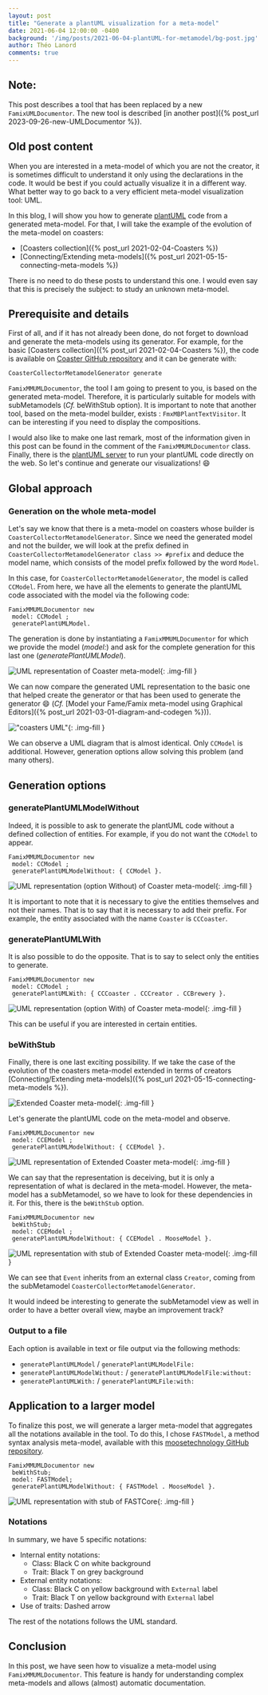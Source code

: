 ```yaml
---
layout: post
title: "Generate a plantUML visualization for a meta-model"
date: 2021-06-04 12:00:00 -0400
background: '/img/posts/2021-06-04-plantUML-for-metamodel/bg-post.jpg'
author: Théo Lanord
comments: true
---
```


## Note:

This post describes a tool that has been replaced by a new `FamixUMLDocumentor`.
The new tool is described [in another post]({% post_url 2023-09-26-new-UMLDocumentor %}).

## Old post content

When you are interested in a meta-model of which you are not the creator, it is sometimes difficult to understand it only using the declarations in the code.
It would be best if you could actually visualize it in a different way.
What better way to go back to a very efficient meta-model visualization tool: UML.

In this blog, I will show you how to generate [plantUML](https://plantuml.com/) code from a generated meta-model.
For that, I will take the example of the evolution of the meta-model on coasters:

- [Coasters collection]({% post_url 2021-02-04-Coasters %})
- [Connecting/Extending meta-models]({% post_url 2021-05-15-connecting-meta-models %})

There is no need to do these posts to understand this one.
I would even say that this is precisely the subject: to study an unknown meta-model.

## Prerequisite and details

First of all, and if it has not already been done, do not forget to download and generate the meta-models using its generator.
For example, for the basic [Coasters collection]({% post_url 2021-02-04-Coasters %}), the code is available on [Coaster GitHub repository](https://github.com/badetitou/CoastersCollector) and it can be generate with:

```st
CoasterCollectorMetamodelGenerator generate
```

`FamixMMUMLDocumentor`, the tool I am going to present to you, is based on the generated meta-model. Therefore, it is particularly suitable for models with subMetamodels (*Cf.* beWithStub option).
It is important to note that another tool, based on the meta-model builder, exists : `FmxMBPlantTextVisitor`. It can be interesting if you need to display the compositions.

I would also like to make one last remark, most of the information given in this post can be found in the comment of the `FamixMMUMLDocumentor` class.
Finally, there is the [plantUML server](http://www.plantuml.com/plantuml/uml/SyfFKj2rKt3CoKnELR1Io4ZDoSa70000) to run your plantUML code directly on the web.
So let's continue and generate our visualizations! :smile:

## Global approach

### Generation on the whole meta-model

Let's say we know that there is a meta-model on coasters whose builder is `CoasterCollectorMetamodelGenerator`.
Since we need the generated model and not the builder, we will look at the prefix defined in `CoasterCollectorMetamodelGenerator class >> #prefix` and deduce the model name, which consists of the model prefix followed by the word `Model`.

In this case, for `CoasterCollectorMetamodelGenerator`, the model is called `CCModel`.
From here, we have all the elements to generate the plantUML code associated with the model via the following code:

```st
FamixMMUMLDocumentor new
 model: CCModel ;
 generatePlantUMLModel.
```

The generation is done by instantiating a `FamixMMUMLDocumentor` for which we provide the model (*model:*) and ask for the complete generation for this last one (*generatePlantUMLModel*).

![UML representation of Coaster meta-model](/img/posts/2021-06-04-plantUML-for-metamodel/CCModel-plantUML.svg){: .img-fill }

We can now compare the generated UML representation to the basic one that helped create the generator or that has been used to generate the generator :smile: (*Cf.* [Model your Fame/Famix meta-model using Graphical Editors]({% post_url 2021-03-01-diagram-and-codegen %})).

!["coasters UML"](/img/posts/2021-02-04-Coasters/coaster-model.drawio.svg){: .img-fill }

We can observe a UML diagram that is almost identical.
Only `CCModel` is additional.
However, generation options allow solving this problem (and many others).

## Generation options

### generatePlantUMLModelWithout

Indeed, it is possible to ask to generate the plantUML code without a defined collection of entities. For example, if you do not want the `CCModel` to appear.

```st
FamixMMUMLDocumentor new
 model: CCModel ;
 generatePlantUMLModelWithout: { CCModel }.
```

![UML representation (option Without) of Coaster meta-model](/img/posts/2021-06-04-plantUML-for-metamodel/CCModel-plantUML-Without.svg){: .img-fill }

It is important to note that it is necessary to give the entities themselves and not their names.
That is to say that it is necessary to add their prefix.
For example, the entity associated with the name `Coaster` is `CCCoaster`.

### generatePlantUMLWith

It is also possible to do the opposite.
That is to say to select only the entities to generate.

```st
FamixMMUMLDocumentor new
 model: CCModel ;
 generatePlantUMLWith: { CCCoaster . CCCreator . CCBrewery }.
```

![UML representation (option With) of Coaster meta-model](/img/posts/2021-06-04-plantUML-for-metamodel/CCModel-plantUML-With.svg){: .img-fill }

This can be useful if you are interested in certain entities.

### beWithStub

Finally, there is one last exciting possibility.
If we take the case of the evolution of the coasters meta-model extended in terms of creators [Connecting/Extending meta-models]({% post_url 2021-05-15-connecting-meta-models %}).

![Extended Coaster meta-model](/img/posts/2021-05-15-connecting-meta-models/extended-coaster-model.drawio.svg){: .img-fill }

Let's generate the plantUML code on the meta-model and observe.

```st
FamixMMUMLDocumentor new
 model: CCEModel ;
 generatePlantUMLModelWithout: { CCEModel }.
```

![UML representation of Extended Coaster meta-model](/img/posts/2021-06-04-plantUML-for-metamodel/CMModel-plantUML-Without.svg){: .img-fill }

We can say that the representation is deceiving, but it is only a representation of what is declared in the meta-model.
However, the meta-model has a subMetamodel, so we have to look for these dependencies in it.
For this, there is the `beWithStub` option.

```st
FamixMMUMLDocumentor new
 beWithStub;
 model: CCEModel ;
 generatePlantUMLModelWithout: { CCEModel . MooseModel }.
```

![UML representation with stub of Extended Coaster meta-model](/img/posts/2021-06-04-plantUML-for-metamodel/CMModel-plantUML-Without-beWithStub.svg){: .img-fill }

We can see that `Event` inherits from an external class `Creator`, coming from the subMetamodel `CoasterCollectorMetamodelGenerator`.

It would indeed be interesting to generate the subMetamodel view as well in order to have a better overall view, maybe an improvement track?

### Output to a file

Each option is available in text or file output via the following methods:

- `generatePlantUMLModel` / `generatePlantUMLModelFile:`
- `generatePlantUMLModelWithout:` / `generatePlantUMLModelFile:without:`
- `generatePlantUMLWith:` / `generatePlantUMLFile:with:`

## Application to a larger model

To finalize this post, we will generate a larger meta-model that aggregates all the notations available in the tool.
To do this, I chose `FASTModel`, a method syntax analysis meta-model, available with this [moosetechnology GitHub repository](https://github.com/moosetechnology/FAST).

```st
FamixMMUMLDocumentor new
 beWithStub;
 model: FASTModel;
 generatePlantUMLModelWithout: { FASTModel . MooseModel }.
```

![UML representation with stub of FASTCore](/img/posts/2021-06-04-plantUML-for-metamodel/FASTCore-plantUML-Without-beWithStub.svg){: .img-fill }

### Notations

In summary, we have 5 specific notations:

- Internal entity notations:
  - Class:    Black C on white background
  - Trait:    Black T on grey background
- External entity notations:
  - Class:    Black C on yellow background with `External` label
  - Trait:    Black T on yellow background with `External` label
- Use of traits:    Dashed arrow

The rest of the notations follows the UML standard.

## Conclusion

In this post, we have seen how to visualize a meta-model using `FamixMMUMLDocumentor`.
This feature is handy for understanding complex meta-models and allows (almost) automatic documentation.
